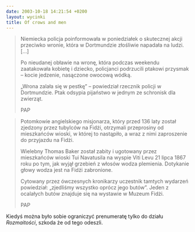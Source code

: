 ```yaml
---
date: 2003-10-18 14:21:54 +0200
layout: wycinki
title: Of crows and men
---
```


> Niemiecka policja poinformowała w poniedziałek o skutecznej akcji przeciwko wronie, która w Dortmundzie złośliwie napadała na ludzi. […]
>
> Po nieudanej obławie na wronę, która podczas weekendu zaatakowała kobietę i dziecko, policjanci podrzucili ptakowi przysmak – kocie jedzenie, nasączone owocową wódką.
>
> „Wrona zalała się w pestkę” – powiedział rzecznik policji w Dortmundzie. Ptak odsypia pijaństwo w jednym ze schronisk dla zwierząt.
>
> PAP

> Potomkowie angielskiego misjonarza, który przed 136 laty został zjedzony przez tubylców na Fidżi, otrzymali przeprosiny od mieszkańców wioski, w której to nastąpiło, a wraz z nimi zaproszenie do przyjazdu na Fidżi.
>
> Wielebny Thomas Baker został zabity i ugotowany przez mieszkańców wioski Tui Navatusila na wyspie Viti Levu 21 lipca 1867 roku po tym, jak wyjął grzebień z włosów wodza plemienia. Dotykanie głowy wodza jest na Fidżi zabronione.
>
> Cytowany przez ówczesnych kronikarzy uczestnik tamtych wydarzeń powiedział: „zjedliśmy wszystko oprócz jego butów”. Jeden z ocalałych butów znajduje się na wystawie w Muzeum Fidżi.
>
> PAP

Kiedyś można było sobie ograniczyć prenumeratę tylko do działu <cite>Rozmaitości</cite>, szkoda że od tego odeszli.
